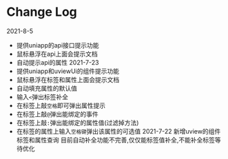 # Change Log
2021-8-5
   - 提供uniapp的api接口提示功能
   - 鼠标悬浮在api上面会提示文档
   - 自动提示api的属性
2021-7-23
   - 提供uniapp和uviewUi的组件提示功能
   - 鼠标悬浮在标签和属性上面会提示文档
   - 自动填充属性的默认值
   - 输入``<``弹出标签补全
   - 在标签上敲``空格``即可弹出属性提示
   - 在标签上敲``@``弹出能绑定的事件
   - 在标签上敲``:``弹出能绑定的属性值(过滤掉方法)
   - 在标签的属性上输入``空格键``弹出该属性的可选值
2021-7-22
    新增uview的组件标签和属性查询
    目前自动补全功能不完善,仅仅能标签值补全,不能补全标签等待优化


